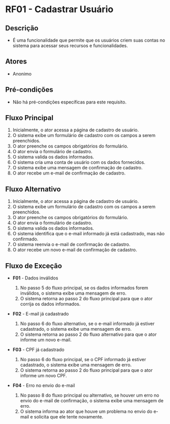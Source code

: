 # RF01 - Cadastrar Usuário

## Descrição
- É uma funcionalidade que permite que os usuários criem suas contas no sistema para acessar seus recursos e funcionalidades.

## Atores
- Anonimo

## Pré-condições
- Não há pré-condições específicas para este requisito.

## Fluxo Principal
1. Inicialmente, o ator acessa a página de cadastro de usuário.
2. O sistema exibe um formulário de cadastro com os campos a serem preenchidos.
3. O ator preenche os campos obrigatórios do formulário.
4. O ator envia o formulário de cadastro.
5. O sistema valida os dados informados.
6. O sistema cria uma conta de usuário com os dados fornecidos.
7. O sistema exibe uma mensagem de confirmação de cadastro.
8. O ator recebe um e-mail de confirmação de cadastro.

## Fluxo Alternativo
1. Inicialmente, o ator acessa a página de cadastro de usuário.
2. O sistema exibe um formulário de cadastro com os campos a serem preenchidos.
3. O ator preenche os campos obrigatórios do formulário.
4. O ator envia o formulário de cadastro.
5. O sistema valida os dados informados.
6. O sistema identifica que o e-mail informado já está cadastrado, mas não confirmado.
7. O sistema reenvia o e-mail de confirmação de cadastro.
8. O ator recebe um novo e-mail de confirmação de cadastro.

## Fluxo de Exceção
- **F01** - Dados inválidos
  1. No passo 5 do fluxo principal, se os dados informados forem inválidos, o sistema exibe uma mensagem de erro.
  2. O sistema retorna ao passo 2 do fluxo principal para que o ator corrija os dados informados.

- **F02** - E-mail já cadastrado
  1. No passo 6 do fluxo alternativo, se o e-mail informado já estiver cadastrado, o sistema exibe uma mensagem de erro.
  2. O sistema retorna ao passo 2 do fluxo alternativo para que o ator informe um novo e-mail.

- **F03** - CPF já cadastrado
  1. No passo 6 do fluxo principal, se o CPF informado já estiver cadastrado, o sistema exibe uma mensagem de erro.
  2. O sistema retorna ao passo 2 do fluxo principal para que o ator informe um novo CPF.

- **F04** - Erro no envio do e-mail
  1. No passo 8 do fluxo principal ou alternativo, se houver um erro no envio do e-mail de confirmação, o sistema exibe uma mensagem de erro.
  2. O sistema informa ao ator que houve um problema no envio do e-mail e solicita que ele tente novamente.